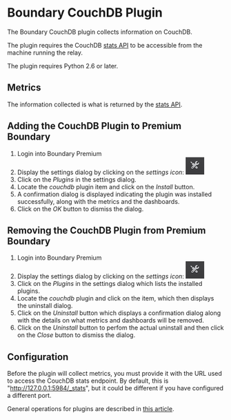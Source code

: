 Boundary CouchDB Plugin
=======================

The Boundary CouchDB plugin collects information on CouchDB.

The plugin requires the CouchDB [stats API](http://docs.couchdb.org/en/1.6.1/api/server/common.html#stats)
to be accessible from the machine running the relay.

The plugin requires Python 2.6 or later.

## Metrics

The information collected is what is returned by the [stats API](http://docs.couchdb.org/en/1.6.1/api/server/common.html#stats).

## Adding the CouchDB Plugin to Premium Boundary

1. Login into Boundary Premium
2. Display the settings dialog by clicking on the _settings icon_: ![](src/main/resources/settings_icon.png)
3. Click on the _Plugins_ in the settings dialog.
4. Locate the _couchdb_ plugin item and click on the _Install_ button.
5. A confirmation dialog is displayed indicating the plugin was installed successfully, along with the metrics and the dashboards.
6. Click on the _OK_ button to dismiss the dialog.

## Removing the CouchDB Plugin from Premium Boundary

1. Login into Boundary Premium
2. Display the settings dialog by clicking on the _settings icon_: ![](src/main/resources/settings_icon.png)
3. Click on the _Plugins_ in the settings dialog which lists the installed plugins.
4. Locate the _couchdb_ plugin and click on the item, which then displays the uninstall dialog.
5. Click on the _Uninstall_ button which displays a confirmation dialog along with the details on what metrics and dashboards will be removed.
6. Click on the _Uninstall_ button to perfom the actual uninstall and then click on the _Close_ button to dismiss the dialog.

## Configuration

Before the plugin will collect metrics, you must provide it with the URL used to access the CouchDB stats endpoint.  By default, this is "http://127.0.0.1:5984/_stats", but it could be different if you have configured a different port.

General operations for plugins are described in [this article](http://premium-support.boundary.com/customer/portal/articles/1635550-plugins---how-to).
